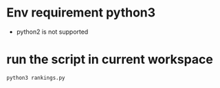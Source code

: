 # Env requirement python3
- python2 is not supported
# run the script in current workspace
```shell
python3 rankings.py
```
